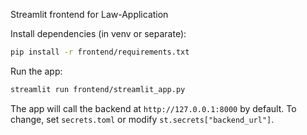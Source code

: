 Streamlit frontend for Law-Application

Install dependencies (in venv or separate):

```bash
pip install -r frontend/requirements.txt
```

Run the app:

```bash
streamlit run frontend/streamlit_app.py
```

The app will call the backend at `http://127.0.0.1:8000` by default. To change, set `secrets.toml` or modify `st.secrets["backend_url"]`.
